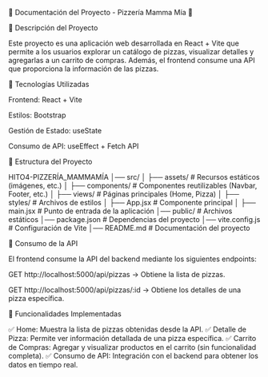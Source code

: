 📌 Documentación del Proyecto - Pizzería Mamma Mía 🍕

📝 Descripción del Proyecto

Este proyecto es una aplicación web desarrollada en React + Vite que permite a los usuarios explorar un catálogo de pizzas, visualizar detalles y agregarlas a un carrito de compras. Además, el frontend consume una API que proporciona la información de las pizzas.

🚀 Tecnologías Utilizadas

Frontend: React + Vite

Estilos: Bootstrap

Gestión de Estado: useState

Consumo de API: useEffect + Fetch API

📁 Estructura del Proyecto

HITO4-PIZZERÍA_MAMMAMÍA
│── src/
│   ├── assets/              # Recursos estáticos (imágenes, etc.)
│   ├── components/          # Componentes reutilizables (Navbar, Footer, etc.)
│   ├── views/               # Páginas principales (Home, Pizza)
│   ├── styles/              # Archivos de estilos
│   ├── App.jsx              # Componente principal
│   ├── main.jsx             # Punto de entrada de la aplicación
│── public/                  # Archivos estáticos
│── package.json             # Dependencias del proyecto
│── vite.config.js           # Configuración de Vite
│── README.md                # Documentación del proyecto

📡 Consumo de la API

El frontend consume la API del backend mediante los siguientes endpoints:

GET http://localhost:5000/api/pizzas → Obtiene la lista de pizzas.

GET http://localhost:5000/api/pizzas/:id → Obtiene los detalles de una pizza específica.

📌 Funcionalidades Implementadas

✅ Home: Muestra la lista de pizzas obtenidas desde la API.
✅ Detalle de Pizza: Permite ver información detallada de una pizza específica.
✅ Carrito de Compras: Agregar y visualizar productos en el carrito (sin funcionalidad completa).
✅ Consumo de API: Integración con el backend para obtener los datos en tiempo real.
